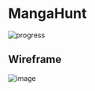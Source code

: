 # MangaHunt
<img alt="progress" src="https://img.shields.io/badge/status - in progress - orange"/>

## Wireframe
![image](https://github.com/matteomacri18/MangaHunt/assets/72165543/89235a2e-0645-4e19-b097-952424cda7ee)
